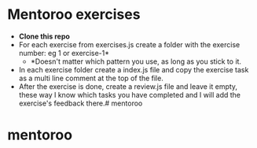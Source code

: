 # Mentoroo exercises


 - **Clone this repo**
 - For each exercise from exercises.js create a folder with the exercise number: eg 1 or exercise-1*
	- *Doesn't matter which pattern you use, as long as you stick to it.
- In each exercise folder create a index.js file and copy the exercise task as a multi line comment at the top of the file.
- After the exercise is done, create a review.js file and leave it empty, these way I know which tasks you have completed and I will add the exercise's feedback there.# mentoroo
# mentoroo
